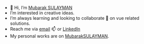 - 👋 Hi, I’m [Mubarak SULAYMAN](https://github.com/hs-mubarak-sulayman)
- I’m interested in creative ideas.
- I’m always learning and looking to collaborate 💞️ on vue related solutions.
- Reach me via [email](mubaracksulaymann@gmail.com) 📫 or [LinkedIn](https://www.linkedin.com/in/mubaraksulayman)
- My personal works are on [MubarakSULAYMAN](https://github.com/MubarakSULAYMAN).

<!---
hs-mubarak-sulayman/hs-mubarak-sulayman is a ✨ special ✨ repository because its `README.md` (this file) appears on your GitHub profile.
You can click the Preview link to take a look at your changes.
--->

